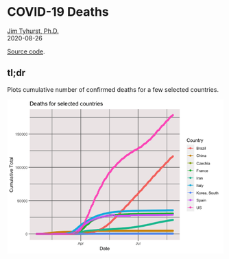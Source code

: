COVID-19 Deaths
================
[Jim Tyhurst, Ph.D.](https://www.jimtyhurst.com/)
<br>2020-08-26

[Source code](./covid19_deaths.Rmd).

tl;dr
-----

Plots cumulative number of confirmed deaths for a few selected
countries.

![](covid19_deaths_files/figure-gfm/total_by_country_summary-1.png)<!-- -->
